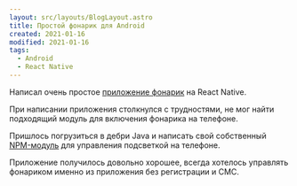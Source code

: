 ```yaml
---
layout: src/layouts/BlogLayout.astro
title: Простой фонарик для Android
created: 2021-01-16
modified: 2021-01-16
tags:
  - Android
  - React Native
---
```


Написал очень простое [приложение фонарик](https://play.google.com/store/apps/details?id=com.pkolt.flashlight) на React Native.

При написании приложения столкнулся с трудностями, не мог найти подходящий модуль для включения фонарика на телефоне.

Пришлось погрузиться в дебри Java и написать свой собственный [NPM-модуль](https://github.com/pkolt/react-native-lantern) для управления подсветкой на телефоне.

Приложение получилось довольно хорошее, всегда хотелось управлять фонариком именно из приложения без регистрации и СМС.
